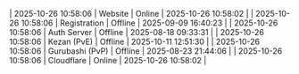 | 2025-10-26 10:58:06 | Website | Online | 2025-10-26 10:58:02 |
| 2025-10-26 10:58:06 | Registration | Offline | 2025-09-09 16:40:23 |
| 2025-10-26 10:58:06 | Auth Server | Offline | 2025-08-18 09:33:31 |
| 2025-10-26 10:58:06 | Kezan (PvE) | Offline | 2025-10-11 12:51:30 |
| 2025-10-26 10:58:06 | Gurubashi (PvP) | Offline | 2025-08-23 21:44:06 |
| 2025-10-26 10:58:06 | Cloudflare | Online | 2025-10-26 10:58:02 |
